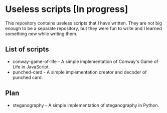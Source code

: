 # Useless scripts [In progress]

This repository contains useless scripts that I have written. They are not big enough to be a 
separate repository, but they were fun to write and I learned something new while writing them.

## List of scripts

- conway-game-of-life - A simple implementation of Conway's Game of Life in JavaScript.
- punched-card - A simple implementation creator and decoder of punched card.

## Plan

- steganography - A simple implementation of steganography in Python.

